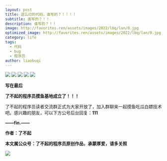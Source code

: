 ```yaml
---
layout: post
title: 这么烂的代码，谁写的？！​！！！
subtitle: 谁写的？！​！
description: 谁写的？！​！
image: http://favorites.ren/assets/images/2022/lbq/lan/0.jpg
optimized_image: http://favorites.ren/assets/images/2022/lbq/lan/0.jpg
category: life
tags:
  - 代码
  - bug
  - 程序员
author: liaobuqi
---
```

![](http://favorites.ren/assets/images/2021/cartoon/bianbie/640.jpeg)
![](http://favorites.ren/assets/images/2022/lbq/lan/640.jpeg)
![](http://favorites.ren/assets/images/2022/lbq/lan/640-1.jpeg)
![](http://favorites.ren/assets/images/2022/lbq/lan/640-2.jpeg)
![](http://favorites.ren/assets/images/2022/lbq/lan/640-3.jpeg)


**写在最后**

**了不起的程序员摸鱼基地成立了！！！**

了不起的程序员读者交流群正式为大家开放了，加入群聊来一起摸鱼吃瓜白嫖技术吧。感兴趣的朋友，可以下方公号后台回复：**111**

**——fin.——**

**作者：了不起**

**本文属公众号：了不起的程序员原创作品，承蒙厚爱，请多关照**

![](http://favorites.ren/assets/images/2021/lbq/tuodan/640.gif)
